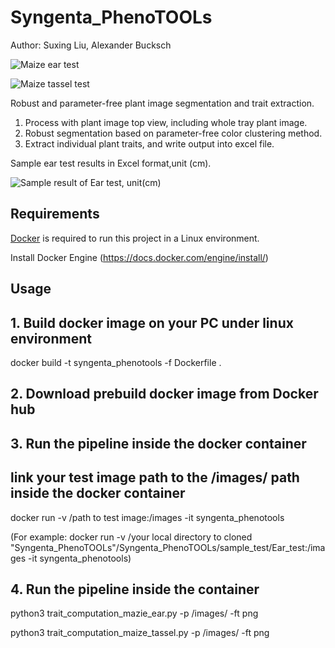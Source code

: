 # Syngenta_PhenoTOOLs

Author: Suxing Liu,  Alexander Bucksch 


![Maize ear test](../main/media/image_01.png) 

![Maize tassel test](../main/media/image_02.png) 

Robust and parameter-free plant image segmentation and trait extraction.

1. Process with plant image top view, including whole tray plant image.
2. Robust segmentation based on parameter-free color clustering method.
3. Extract individual plant traits, and write output into excel file.

Sample ear test results in Excel format,unit (cm). 

![Sample result of Ear test, unit(cm)](../main/media/image_03.png) 

## Requirements

[Docker](https://www.docker.com/) is required to run this project in a Linux environment.

Install Docker Engine (https://docs.docker.com/engine/install/)

## Usage


## 1. Build docker image on your PC under linux environment

docker build -t syngenta_phenotools -f Dockerfile .

## 2. Download prebuild docker image from Docker hub



## 3. Run the pipeline inside the docker container 

## link your test image path to the /images/ path inside the docker container
 
docker run -v /path to test image:/images -it syngenta_phenotools

(For example: docker run -v /your local directory to cloned "Syngenta_PhenoTOOLs"/Syngenta_PhenoTOOLs/sample_test/Ear_test:/images -it syngenta_phenotools)

## 4. Run the pipeline inside the container

python3 trait_computation_mazie_ear.py -p /images/ -ft png

python3 trait_computation_maize_tassel.py -p /images/ -ft png

